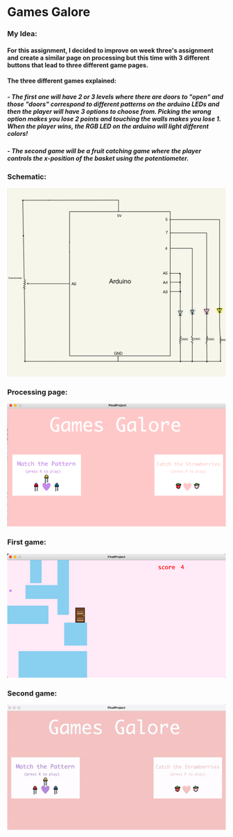 # Games Galore
### My Idea:
#### For this assignment, I decided to improve on week three's assignment and create a similar page on processing but this time with 3 different buttons that lead to three different game pages.
#### The three different games explained:
##### - The first one will have 2 or 3 levels where there are doors to "open" and those "doors" correspond to different patterns on the arduino LEDs and then the player will have 3 options to choose from. Picking the wrong option makes you lose 2 points and touching the walls makes you lose 1. When the player wins, the RGB LED on the arduino will light different colors!
##### - The second game will be a fruit catching game where the player controls the x-position of the basket using the potentiometer.
### Schematic:
![](Finalschematic.JPG)
### Processing page:
![](processingpage.png)
### First game:
![](Firstgame.png)
### Second game:
![](secondgamegif.gif)
